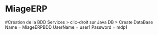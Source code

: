 # MiageERP

#Création de la BDD
  Services > clic-droit sur Java DB > Create DataBase
    Name = MiageERPBDD
    UserName = user1
    Password = mdp1
